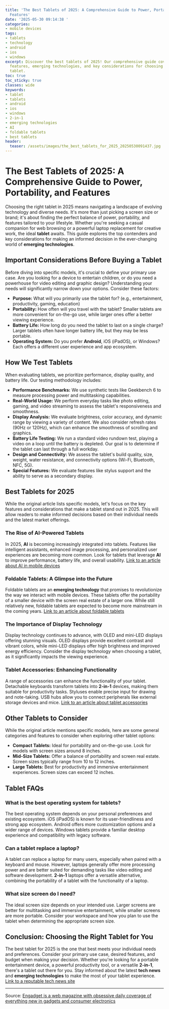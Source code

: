 ```yaml
---
title: 'The Best Tablets of 2025: A Comprehensive Guide to Power, Portability, and
  Features'
date: '2025-05-30 09:14:38 '
categories:
- mobile devices
tags:
- tablets
- technology
- android
- ios
- windows
excerpt: Discover the best tablets of 2025! Our comprehensive guide covers the latest
  features, emerging technologies, and key considerations for choosing the perfect
  tablet.
toc: true
toc_sticky: true
classes: wide
keywords:
- tablet
- tablets
- android
- ios
- windows
- 2-in-1
- emerging technologies
- AI
- foldable tablets
- best tablets
header:
  teaser: /assets/images/the_best_tablets_for_2025_20250530091437.jpg
---
```


# The Best Tablets of 2025: A Comprehensive Guide to Power, Portability, and Features

Choosing the right tablet in 2025 means navigating a landscape of evolving technology and diverse needs. It's more than just picking a screen size or brand; it's about finding the perfect balance of power, portability, and features tailored to your lifestyle. Whether you're seeking a casual companion for web browsing or a powerful laptop replacement for creative work, the ideal **tablet** awaits. This guide explores the top contenders and key considerations for making an informed decision in the ever-changing world of **emerging technologies**.

## Important Considerations Before Buying a Tablet

Before diving into specific models, it's crucial to define your primary use case. Are you looking for a device to entertain children, or do you need a powerhouse for video editing and graphic design? Understanding your needs will significantly narrow down your options. Consider these factors:

*   **Purpose:** What will you primarily use the tablet for? (e.g., entertainment, productivity, gaming, education)
*   **Portability:** How often will you travel with the tablet? Smaller tablets are more convenient for on-the-go use, while larger ones offer a better viewing experience.
*   **Battery Life:** How long do you need the tablet to last on a single charge? Larger tablets often have longer battery life, but they may be less portable.
*   **Operating System:** Do you prefer **Android**, iOS (iPadOS), or Windows? Each offers a different user experience and app ecosystem.

## How We Test Tablets

When evaluating tablets, we prioritize performance, display quality, and battery life. Our testing methodology includes:

*   **Performance Benchmarks:** We use synthetic tests like Geekbench 6 to measure processing power and multitasking capabilities.
*   **Real-World Usage:** We perform everyday tasks like photo editing, gaming, and video streaming to assess the tablet's responsiveness and smoothness.
*   **Display Analysis:** We evaluate brightness, color accuracy, and dynamic range by viewing a variety of content. We also consider refresh rates (90Hz or 120Hz), which can enhance the smoothness of scrolling and graphics.
*   **Battery Life Testing:** We run a standard video rundown test, playing a video on a loop until the battery is depleted. Our goal is to determine if the tablet can last through a full workday.
*   **Design and Connectivity:** We assess the tablet's build quality, size, weight, water resistance, and connectivity options (Wi-Fi, Bluetooth, NFC, 5G).
*   **Special Features:** We evaluate features like stylus support and the ability to serve as a secondary display.

## Best Tablets for 2025

While the original article lists specific models, let's focus on the key features and considerations that make a tablet stand out in 2025. This will allow readers to make informed decisions based on their individual needs and the latest market offerings.

### The Rise of AI-Powered Tablets

In 2025, **AI** is becoming increasingly integrated into tablets. Features like intelligent assistants, enhanced image processing, and personalized user experiences are becoming more common. Look for tablets that leverage **AI** to improve performance, battery life, and overall usability. [Link to an article about AI in mobile devices](URL)

### Foldable Tablets: A Glimpse into the Future

Foldable tablets are an **emerging technology** that promises to revolutionize the way we interact with mobile devices. These tablets offer the portability of a smaller device with the screen real estate of a larger one. While still relatively new, foldable tablets are expected to become more mainstream in the coming years. [Link to an article about foldable tablets](URL)

### The Importance of Display Technology

Display technology continues to advance, with OLED and mini-LED displays offering stunning visuals. OLED displays provide excellent contrast and vibrant colors, while mini-LED displays offer high brightness and improved energy efficiency. Consider the display technology when choosing a tablet, as it significantly impacts the viewing experience.

### Tablet Accessories: Enhancing Functionality

A range of accessories can enhance the functionality of your tablet. Detachable keyboards transform tablets into **2-in-1** devices, making them suitable for productivity tasks. Styluses enable precise input for drawing and note-taking. USB hubs allow you to connect peripherals like external storage devices and mice. [Link to an article about tablet accessories](URL)

## Other Tablets to Consider

While the original article mentions specific models, here are some general categories and features to consider when exploring other tablet options:

*   **Compact Tablets:** Ideal for portability and on-the-go use. Look for models with screen sizes around 8 inches.
*   **Mid-Size Tablets:** Offer a balance of portability and screen real estate. Screen sizes typically range from 10 to 12 inches.
*   **Large Tablets:** Best for productivity and immersive entertainment experiences. Screen sizes can exceed 12 inches.

## Tablet FAQs

### What is the best operating system for tablets?

The best operating system depends on your personal preferences and existing ecosystem. iOS (iPadOS) is known for its user-friendliness and strong app ecosystem. Android offers more customization options and a wider range of devices. Windows tablets provide a familiar desktop experience and compatibility with legacy software.

### Can a tablet replace a laptop?

A tablet can replace a laptop for many users, especially when paired with a keyboard and mouse. However, laptops generally offer more processing power and are better suited for demanding tasks like video editing and software development. **2-in-1** laptops offer a versatile alternative, combining the portability of a tablet with the functionality of a laptop.

### What size screen do I need?

The ideal screen size depends on your intended use. Larger screens are better for multitasking and immersive entertainment, while smaller screens are more portable. Consider your workspace and how you plan to use the tablet when determining the appropriate screen size.

## Conclusion: Choosing the Right Tablet for You

The best tablet for 2025 is the one that best meets your individual needs and preferences. Consider your primary use case, desired features, and budget when making your decision. Whether you're looking for a portable entertainment device, a powerful productivity tool, or a versatile **2-in-1**, there's a tablet out there for you. Stay informed about the latest **tech news** and **emerging technologies** to make the most of your tablet experience. [Link to a reputable tech news site](URL)


---

Source: [Engadget is a web magazine with obsessive daily coverage of everything new in gadgets and consumer electronics](https://www.engadget.com/mobile/tablets/best-tablets-150026056.html?src=rss)